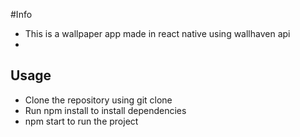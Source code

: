 #Info
- This is a wallpaper app made in react native using wallhaven api
- 
## Usage
- Clone the repository using git clone
- Run npm install to install dependencies
- npm start to run the project

